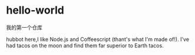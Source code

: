 # hello-world
我的第一个仓库

hubbot here,I like Node.js and Coffeescript (thant's what I'm made of!).
I've had tacos on the moon and find them far superior to Earth tacos.

